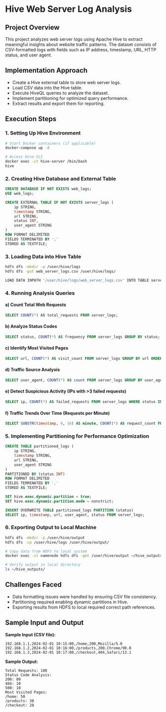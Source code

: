 # Hive Web Server Log Analysis

## Project Overview
This project analyzes web server logs using Apache Hive to extract meaningful insights about website traffic patterns. The dataset consists of CSV-formatted logs with fields such as IP address, timestamp, URL, HTTP status, and user agent.

## Implementation Approach
- Create a Hive external table to store web server logs.
- Load CSV data into the Hive table.
- Execute HiveQL queries to analyze the dataset.
- Implement partitioning for optimized query performance.
- Extract results and export them for reporting.

## Execution Steps
### 1. Setting Up Hive Environment
```bash
# Start Docker containers (if applicable)
docker-compose up -d

# Access Hive CLI
docker exec -it hive-server /bin/bash
hive
```

### 2. Creating Hive Database and External Table
```sql
CREATE DATABASE IF NOT EXISTS web_logs;
USE web_logs;

CREATE EXTERNAL TABLE IF NOT EXISTS server_logs (
    ip STRING,
    timestamp STRING,
    url STRING,
    status INT,
    user_agent STRING
)
ROW FORMAT DELIMITED
FIELDS TERMINATED BY ','
STORED AS TEXTFILE;
```

### 3. Loading Data into Hive Table
```bash
hdfs dfs -mkdir -p /user/hive/logs
hdfs dfs -put web_server_logs.csv /user/hive/logs/

LOAD DATA INPATH '/user/hive/logs/web_server_logs.csv' INTO TABLE server_logs;
```

### 4. Running Analysis Queries
#### a) Count Total Web Requests
```sql
SELECT COUNT(*) AS total_requests FROM server_logs;
```

#### b) Analyze Status Codes
```sql
SELECT status, COUNT(*) AS frequency FROM server_logs GROUP BY status;
```

#### c) Identify Most Visited Pages
```sql
SELECT url, COUNT(*) AS visit_count FROM server_logs GROUP BY url ORDER BY visit_count DESC LIMIT 3;
```

#### d) Traffic Source Analysis
```sql
SELECT user_agent, COUNT(*) AS count FROM server_logs GROUP BY user_agent ORDER BY count DESC;
```

#### e) Detect Suspicious Activity (IPs with >3 failed requests)
```sql
SELECT ip, COUNT(*) AS failed_requests FROM server_logs WHERE status IN (404, 500) GROUP BY ip HAVING COUNT(*) > 3;
```

#### f) Traffic Trends Over Time (Requests per Minute)
```sql
SELECT SUBSTR(timestamp, 0, 16) AS minute, COUNT(*) AS request_count FROM server_logs GROUP BY minute ORDER BY minute;
```

### 5. Implementing Partitioning for Performance Optimization
```sql
CREATE TABLE partitioned_logs (
    ip STRING,
    timestamp STRING,
    url STRING,
    user_agent STRING
)
PARTITIONED BY (status INT)
ROW FORMAT DELIMITED
FIELDS TERMINATED BY ','
STORED AS TEXTFILE;

SET hive.exec.dynamic.partition = true;
SET hive.exec.dynamic.partition.mode = nonstrict;

INSERT OVERWRITE TABLE partitioned_logs PARTITION (status) 
SELECT ip, timestamp, url, user_agent, status FROM server_logs;
```

### 6. Exporting Output to Local Machine
```bash
hdfs dfs -mkdir -p /user/hive/output
hdfs dfs -cp /user/hive/logs /user/hive/output/

# Copy data from HDFS to local system
docker exec -it namenode hdfs dfs -get /user/hive/output ~/hive_outputs/

# Verify output in local directory
ls ~/hive_outputs/
```

## Challenges Faced
- Data formatting issues were handled by ensuring CSV file consistency.
- Partitioning required enabling dynamic partitions in Hive.
- Exporting results from HDFS to local required correct path references.

## Sample Input and Output
**Sample Input (CSV file):**
```
192.168.1.1,2024-02-01 10:15:00,/home,200,Mozilla/5.0
192.168.1.2,2024-02-01 10:16:00,/products,200,Chrome/90.0
192.168.1.3,2024-02-01 10:17:00,/checkout,404,Safari/13.1
```

**Sample Output:**
```
Total Requests: 100
Status Code Analysis:
200: 80
404: 10
500: 10
Most Visited Pages:
/home: 50
/products: 30
/checkout: 20
```